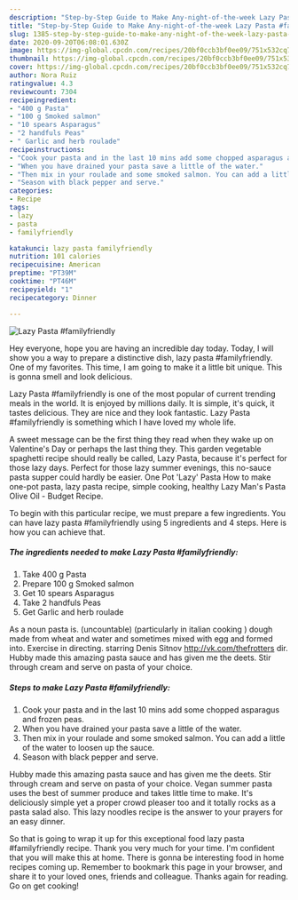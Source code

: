 ```yaml
---
description: "Step-by-Step Guide to Make Any-night-of-the-week Lazy Pasta #familyfriendly"
title: "Step-by-Step Guide to Make Any-night-of-the-week Lazy Pasta #familyfriendly"
slug: 1385-step-by-step-guide-to-make-any-night-of-the-week-lazy-pasta-familyfriendly
date: 2020-09-20T06:08:01.630Z
image: https://img-global.cpcdn.com/recipes/20bf0ccb3bf0ee09/751x532cq70/lazy-pasta-familyfriendly-recipe-main-photo.jpg
thumbnail: https://img-global.cpcdn.com/recipes/20bf0ccb3bf0ee09/751x532cq70/lazy-pasta-familyfriendly-recipe-main-photo.jpg
cover: https://img-global.cpcdn.com/recipes/20bf0ccb3bf0ee09/751x532cq70/lazy-pasta-familyfriendly-recipe-main-photo.jpg
author: Nora Ruiz
ratingvalue: 4.3
reviewcount: 7304
recipeingredient:
- "400 g Pasta"
- "100 g Smoked salmon"
- "10 spears Asparagus"
- "2 handfuls Peas"
- " Garlic and herb roulade"
recipeinstructions:
- "Cook your pasta and in the last 10 mins add some chopped asparagus and frozen peas."
- "When you have drained your pasta save a little of the water."
- "Then mix in your roulade and some smoked salmon. You can add a little of the water to loosen up the sauce."
- "Season with black pepper and serve."
categories:
- Recipe
tags:
- lazy
- pasta
- familyfriendly

katakunci: lazy pasta familyfriendly 
nutrition: 101 calories
recipecuisine: American
preptime: "PT39M"
cooktime: "PT46M"
recipeyield: "1"
recipecategory: Dinner

---
```



![Lazy Pasta #familyfriendly](https://img-global.cpcdn.com/recipes/20bf0ccb3bf0ee09/751x532cq70/lazy-pasta-familyfriendly-recipe-main-photo.jpg)

Hey everyone, hope you are having an incredible day today. Today, I will show you a way to prepare a distinctive dish, lazy pasta #familyfriendly. One of my favorites. This time, I am going to make it a little bit unique. This is gonna smell and look delicious.

Lazy Pasta #familyfriendly is one of the most popular of current trending meals in the world. It is enjoyed by millions daily. It is simple, it's quick, it tastes delicious. They are nice and they look fantastic. Lazy Pasta #familyfriendly is something which I have loved my whole life.

A sweet message can be the first thing they read when they wake up on Valentine&#39;s Day or perhaps the last thing they. This garden vegetable spaghetti recipe should really be called, Lazy Pasta, because it&#39;s perfect for those lazy days. Perfect for those lazy summer evenings, this no-sauce pasta supper could hardly be easier. One Pot &#39;Lazy&#39; Pasta How to make one-pot pasta, lazy pasta recipe, simple cooking, healthy Lazy Man&#39;s Pasta Olive Oil - Budget Recipe.


To begin with this particular recipe, we must prepare a few ingredients. You can have lazy pasta #familyfriendly using 5 ingredients and 4 steps. Here is how you can achieve that.

<!--inarticleads1-->

##### The ingredients needed to make Lazy Pasta #familyfriendly:

1. Take 400 g Pasta
1. Prepare 100 g Smoked salmon
1. Get 10 spears Asparagus
1. Take 2 handfuls Peas
1. Get  Garlic and herb roulade


As a noun pasta is. (uncountable) (particularly in italian cooking ) dough made from wheat and water and sometimes mixed with egg and formed into. Exercise in directing. starring Denis Sitnov http://vk.com/thefrotters dir. Hubby made this amazing pasta sauce and has given me the deets. Stir through cream and serve on pasta of your choice. 

<!--inarticleads2-->

##### Steps to make Lazy Pasta #familyfriendly:

1. Cook your pasta and in the last 10 mins add some chopped asparagus and frozen peas.
1. When you have drained your pasta save a little of the water.
1. Then mix in your roulade and some smoked salmon. You can add a little of the water to loosen up the sauce.
1. Season with black pepper and serve.


Hubby made this amazing pasta sauce and has given me the deets. Stir through cream and serve on pasta of your choice. Vegan summer pasta uses the best of summer produce and takes little time to make. It&#39;s deliciously simple yet a proper crowd pleaser too and it totally rocks as a pasta salad also. This lazy noodles recipe is the answer to your prayers for an easy dinner. 

So that is going to wrap it up for this exceptional food lazy pasta #familyfriendly recipe. Thank you very much for your time. I'm confident that you will make this at home. There is gonna be interesting food in home recipes coming up. Remember to bookmark this page in your browser, and share it to your loved ones, friends and colleague. Thanks again for reading. Go on get cooking!

